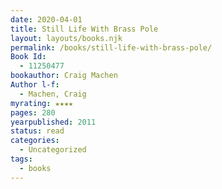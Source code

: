 ```yaml
---
date: 2020-04-01
title: Still Life With Brass Pole
layout: layouts/books.njk
permalink: /books/still-life-with-brass-pole/
Book Id:
  - 11250477
bookauthor: Craig Machen
Author l-f:
  - Machen, Craig
myrating: ★★★★
pages: 280
yearpublished: 2011
status: read
categories:
  - Uncategorized
tags:
  - books
---
```

